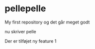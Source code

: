 pellepelle
==========

My first repository
og det går meget godt

nu skriver pelle

Der er tilføjet ny feature 1
